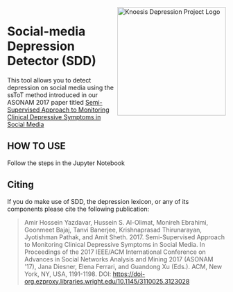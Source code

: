 <img src="http://knoesis.org/resources/images/knoesis_depression_logo.jpg" align="right" alt="Knoesis Depression Project Logo" width="250"/>

# Social-media Depression Detector (SDD) 
This tool allows you to detect depression on social media using the ssToT method introduced in our ASONAM 2017 paper titled [Semi-Supervised Approach to Monitoring Clinical Depressive Symptoms in Social Media](https://dl-acm-org.ezproxy.libraries.wright.edu/citation.cfm?id=3123028&CFID=1025873426&CFTOKEN=95981564)

## HOW TO USE ##

Follow the steps in the Jupyter Notebook

## Citing ##

If you do make use of SDD, the depression lexicon, or any of its components please cite the following publication:

> Amir Hossein Yazdavar, Hussein S. Al-Olimat, Monireh Ebrahimi, Goonmeet Bajaj, Tanvi Banerjee, Krishnaprasad Thirunarayan, Jyotishman Pathak, and Amit Sheth. 2017. Semi-Supervised Approach to Monitoring Clinical Depressive Symptoms in Social Media. In Proceedings of the 2017 IEEE/ACM International Conference on Advances in Social Networks Analysis and Mining 2017 (ASONAM '17), Jana Diesner, Elena Ferrari, and Guandong Xu (Eds.). ACM, New York, NY, USA, 1191-1198. DOI: https://doi-org.ezproxy.libraries.wright.edu/10.1145/3110025.3123028
